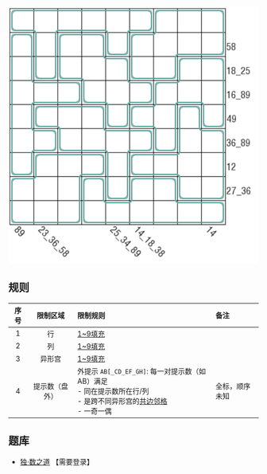 ![](../../../images/sudoku/锯齿+跨宫数对数独.png)

## 规则
| 序号 | 限制区域 | 限制规则 | 备注 |
| :---: | :---: | :--- | :--- |
| 1 | 行 | [1~9填充] | |
| 2 | 列 | [1~9填充] | |
| 3 | 异形宫 | [1~9填充] | |
| 4 | 提示数（盘外） | 外提示 `AB[_CD_EF_GH]`: 每一对提示数（如 AB）满足<br/>- 同在提示数所在行/列<br/>- 是跨不同异形宫的[共边邻格]<br/>- 一奇一偶 | 全标，顺序未知 |

## 题库
- [独·数之道](http://www.sudokufans.org.cn/lx/game.index.php?type=kgsd) 【需要登录】

[1~9填充]: ../../../rules.md#1~9填充
[共边邻格]: ../../../rules.md#共边邻格
